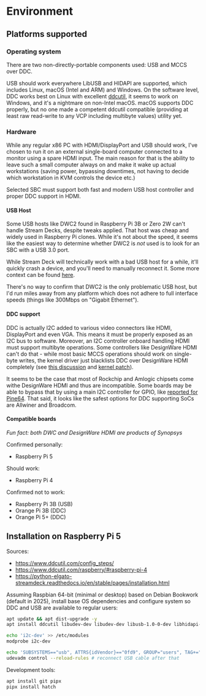 # Environment

## Platforms supported

### Operating system

There are two non-directly-portable components used: USB and MCCS over DDC. 

USB should work everywhere LibUSB and HIDAPI are supported, which includes Linux, macOS (Intel and ARM) and Windows. On the software level, DDC works best on Linux with excellent [ddcutil](https://www.ddcutil.com), it seems to work on Windows, and it's a nightmare on non-Intel macOS. macOS supports DDC properly, but no one made a competent ddcutil compatible (providing at least raw read-write to any VCP including multibyte values) utility yet.

### Hardware

While any regular x86 PC with HDMI/DisplayPort and USB should work, I've chosen to run it on an external single-board computer connected to a monitor using a spare HDMI input. The main reason for that is the ability to leave such a small computer always on and make it wake up actual workstations (saving power, bypassing downtimes, not having to decide which workstation in KVM controls the device etc.)

Selected SBC must support both fast and modern USB host controller and proper DDC support in HDMI.

#### USB Host

Some USB hosts like DWC2 found in Raspberry Pi 3B or Zero 2W can't handle Stream Decks, despite tweaks applied. That host was cheap and widely used in Raspberry Pi clones. While it's not about the speed, it seems like the easiest way to determine whether DWC2 is *not* used is to look for an SBC with a USB 3.0 port. 

While Stream Deck will technically work with a bad USB host for a while, it'll quickly crash a device, and you'll need to manually reconnect it. Some more context can be found [here](https://github.com/abcminiuser/python-elgato-streamdeck/issues/154).

There's no way to confirm that DWC2 is the only problematic USB host, but I'd run miles away from any platform which does not adhere to full interface speeds (things like 300Mbps on "Gigabit Ethernet").

#### DDC support

DDC is actually I2C added to various video connectors like HDMI, DisplayPort and even VGA. This means it must be properly exposed as an I2C bus to software. Moreover, an I2C controller onboard handling HDMI must support multibyte operations. Some controllers like DesignWare HDMI can't do that - while most basic MCCS operations should work on single-byte writes, the kernel driver just blacklists DDC over DesignWare HDMI completely (see [this discussion](https://github.com/rockowitz/ddcutil/issues/306) and [kernel patch](https://patchwork.kernel.org/project/dri-devel/patch/20190722181945.244395-1-mka@chromium.org/#22771979)). 

It seems to be the case that most of Rockchip and Amlogic chipsets come withe DesignWare HDMI and thus are incompatible. Some boards may be able to bypass that by using a main I2C controller for GPIO, like [reported for Pine64](https://forum.pine64.org/showthread.php?tid=19462). That said, it looks like the safest options for DDC supporting SoCs are Allwiner and Broadcom.

#### Compatible boards

*Fun fact: both DWC and DesignWare HDMI are products of Synopsys*

Confirmed personally:

- Raspberry Pi 5

Should work:

- Raspberry Pi 4

Confirmed not to work:

- Raspberry Pi 3B (USB)
- Orange Pi 3B (DDC)
- Orange Pi 5+ (DDC)

## Installation on Raspberry Pi 5

Sources:

- https://www.ddcutil.com/config_steps/
- https://www.ddcutil.com/raspberry/#raspberry-pi-4
- https://python-elgato-streamdeck.readthedocs.io/en/stable/pages/installation.html

Assuming Raspbian 64-bit (minimal or desktop) based on Debian Bookwork (default in 2025), install base OS dependencies and configure system so DDC and USB are available to regular users:

```bash
apt update && apt dist-upgrade -y
apt install ddcutil libudev-dev libudev-dev libusb-1.0-0-dev libhidapi-libusb0 python3-dev

echo 'i2c-dev' >> /etc/modules
modprobe i2c-dev

echo 'SUBSYSTEMS=="usb", ATTRS{idVendor}=="0fd9", GROUP="users", TAG+="uaccess"' > /etc/udev/rules.d/10-streamdeck.rules
udevadm control --reload-rules # reconnect USB cable after that
```

Development tools:

```bash
apt install git pipx
pipx install hatch
```


